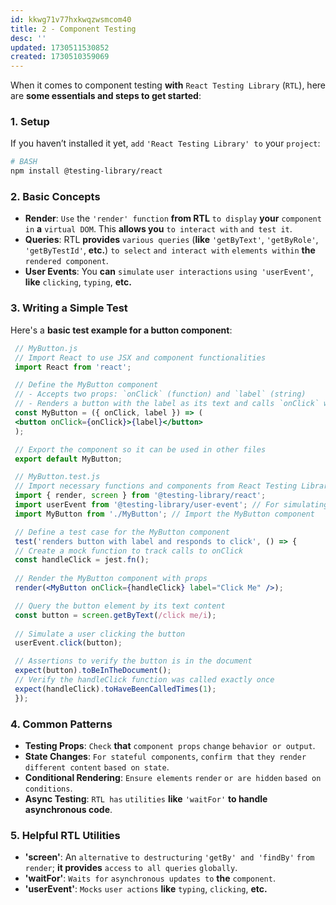 ```yaml
---
id: kkwg71v77hxkwqzwsmcom40
title: 2 - Component Testing
desc: ''
updated: 1730511530852
created: 1730510359069
---
```


When it comes to component testing **with** `React Testing Library` (`RTL`), here are **some essentials and steps to get started**:

### 1. **Setup**

   If you haven’t installed it yet, `add` `'React Testing Library' to` your `project`:
   ```bash
   # BASH
   npm install @testing-library/react
   ```

### 2. **Basic Concepts**

   - **Render**: `Use` the `'render' function` **from RTL** `to display` **your** `component in` **a** `virtual DOM`. This **allows you** `to interact with` `and test it`.
   - **Queries**: RTL **provides** `various queries` (**like** `'getByText'`, `'getByRole'`, `'getByTestId'`, **etc.**) `to select` `and interact with` `elements within` **the** `rendered component`.
   - **User Events**: You **can** `simulate` `user interactions` `using 'userEvent'`, **like** `clicking`, `typing`, **etc.**

### 3. **Writing a Simple Test**

   Here's a **basic test example for a button component**:

   ```jsx
    // MyButton.js
    // Import React to use JSX and component functionalities
    import React from 'react';

    // Define the MyButton component
    // - Accepts two props: `onClick` (function) and `label` (string)
    // - Renders a button with the label as its text and calls `onClick` when clicked
    const MyButton = ({ onClick, label }) => (
    <button onClick={onClick}>{label}</button>
    );

    // Export the component so it can be used in other files
    export default MyButton;
   ```

   ```jsx
    // MyButton.test.js
    // Import necessary functions and components from React Testing Library
    import { render, screen } from '@testing-library/react';
    import userEvent from '@testing-library/user-event'; // For simulating user events
    import MyButton from './MyButton'; // Import the MyButton component

    // Define a test case for the MyButton component
    test('renders button with label and responds to click', () => {
    // Create a mock function to track calls to onClick
    const handleClick = jest.fn();
    
    // Render the MyButton component with props
    render(<MyButton onClick={handleClick} label="Click Me" />);

    // Query the button element by its text content
    const button = screen.getByText(/click me/i);
    
    // Simulate a user clicking the button
    userEvent.click(button);

    // Assertions to verify the button is in the document
    expect(button).toBeInTheDocument();
    // Verify the handleClick function was called exactly once
    expect(handleClick).toHaveBeenCalledTimes(1);
    });
   ```

### 4. **Common Patterns**

   - **Testing Props**: `Check` **that** `component props` `change` `behavior or output`.
   - **State Changes**: `For stateful components`, `confirm that` `they render different content` `based on state`.
   - **Conditional Rendering**: `Ensure elements` `render` `or are hidden` `based on conditions`.
   - **Async Testing**: `RTL has` `utilities` **like** `'waitFor'` **to handle asynchronous code**.

### 5. **Helpful RTL Utilities**

   - **'screen'**: An `alternative` `to destructuring` `'getBy' and 'findBy'` `from render`; **it provides** `access` `to all queries` `globally`.
   - **'waitFor'**: `Waits for` `asynchronous updates to` **the** `component`.
   - **'userEvent'**: `Mocks` `user actions` **like** `typing`, `clicking`, **etc.**